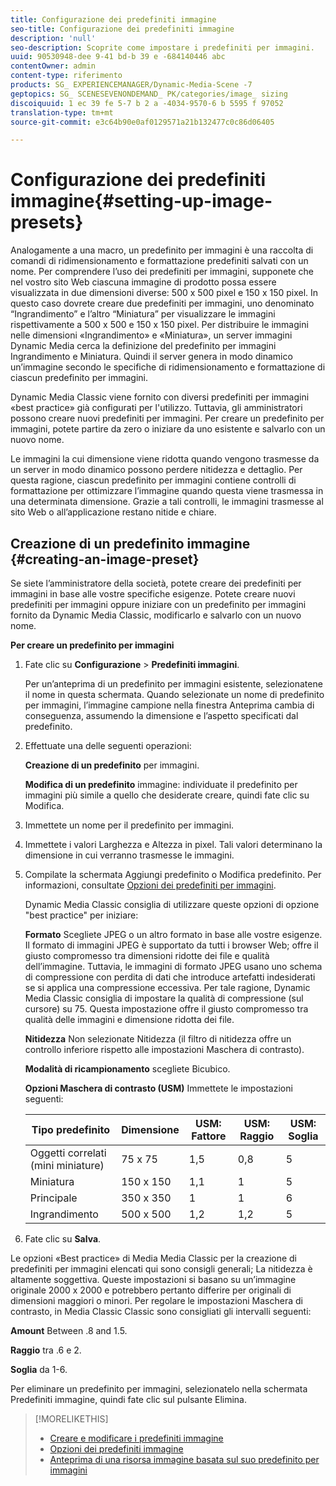 ```yaml
---
title: Configurazione dei predefiniti immagine
seo-title: Configurazione dei predefiniti immagine
description: 'null'
seo-description: Scoprite come impostare i predefiniti per immagini.
uuid: 90530948-dee 9-41 bd-b 39 e -684140446 abc
contentOwner: admin
content-type: riferimento
products: SG_ EXPERIENCEMANAGER/Dynamic-Media-Scene -7
geptopics: SG_ SCENESEVENONDEMAND_ PK/categories/image_ sizing
discoiquuid: 1 ec 39 fe 5-7 b 2 a -4034-9570-6 b 5595 f 97052
translation-type: tm+mt
source-git-commit: e3c64b90e0af0129571a21b132477c0c86d06405

---
```



# Configurazione dei predefiniti immagine{#setting-up-image-presets}

Analogamente a una macro, un predefinito per immagini è una raccolta di comandi di ridimensionamento e formattazione predefiniti salvati con un nome. Per comprendere l’uso dei predefiniti per immagini, supponete che nel vostro sito Web ciascuna immagine di prodotto possa essere visualizzata in due dimensioni diverse: 500 x 500 pixel e 150 x 150 pixel. In questo caso dovrete creare due predefiniti per immagini, uno denominato “Ingrandimento” e l’altro “Miniatura” per visualizzare le immagini rispettivamente a 500 x 500 e 150 x 150 pixel. Per distribuire le immagini nelle dimensioni «Ingrandimento» e «Miniatura», un server immagini Dynamic Media cerca la definizione del predefinito per immagini Ingrandimento e Miniatura. Quindi il server genera in modo dinamico un’immagine secondo le specifiche di ridimensionamento e formattazione di ciascun predefinito per immagini.

Dynamic Media Classic viene fornito con diversi predefiniti per immagini «best practice» già configurati per l'utilizzo. Tuttavia, gli amministratori possono creare nuovi predefiniti per immagini. Per creare un predefinito per immagini, potete partire da zero o iniziare da uno esistente e salvarlo con un nuovo nome.

Le immagini la cui dimensione viene ridotta quando vengono trasmesse da un server in modo dinamico possono perdere nitidezza e dettaglio. Per questa ragione, ciascun predefinito per immagini contiene controlli di formattazione per ottimizzare l’immagine quando questa viene trasmessa in una determinata dimensione. Grazie a tali controlli, le immagini trasmesse al sito Web o all’applicazione restano nitide e chiare.

## Creazione di un predefinito immagine {#creating-an-image-preset}

Se siete l’amministratore della società, potete creare dei predefiniti per immagini in base alle vostre specifiche esigenze. Potete creare nuovi predefiniti per immagini oppure iniziare con un predefinito per immagini fornito da Dynamic Media Classic, modificarlo e salvarlo con un nuovo nome.

**Per creare un predefinito per immagini**

1. Fate clic su **Configurazione** &gt; **Predefiniti immagini**.

   Per un’anteprima di un predefinito per immagini esistente, selezionatene il nome in questa schermata. Quando selezionate un nome di predefinito per immagini, l’immagine campione nella finestra Anteprima cambia di conseguenza, assumendo la dimensione e l’aspetto specificati dal predefinito.

1. Effettuate una delle seguenti operazioni:

   **Creazione di un
predefinito** per immagini.

   **Modifica di un predefinito** immagine: individuate il predefinito per immagini più simile a quello che desiderate creare, quindi fate clic su Modifica.

1. Immettete un nome per il predefinito per immagini.
1. Immettete i valori Larghezza e Altezza in pixel. Tali valori determinano la dimensione in cui verranno trasmesse le immagini.
1. Compilate la schermata Aggiungi predefinito o Modifica predefinito. Per informazioni, consultate [Opzioni dei predefiniti per immagini](application-setup.md#image_preset_options).

   Dynamic Media Classic consiglia di utilizzare queste opzioni di opzione "best practice" per iniziare:

   **Formato** Scegliete JPEG o un altro formato in base alle vostre esigenze. Il formato di immagini JPEG è supportato da tutti i browser Web; offre il giusto compromesso tra dimensioni ridotte dei file e qualità dell’immagine. Tuttavia, le immagini di formato JPEG usano uno schema di compressione con perdita di dati che introduce artefatti indesiderati se si applica una compressione eccessiva. Per tale ragione, Dynamic Media Classic consiglia di impostare la qualità di compressione (sul cursore) su 75. Questa impostazione offre il giusto compromesso tra qualità delle immagini e dimensione ridotta dei file.

   **Nitidezza** Non selezionate Nitidezza (il filtro di nitidezza offre un controllo inferiore rispetto alle impostazioni Maschera di contrasto).

   **Modalità di ricampionamento** scegliete Bicubico.

   **Opzioni Maschera di contrasto (USM)** Immettete le impostazioni seguenti:

   | Tipo predefinito | Dimensione | USM: Fattore | USM: Raggio | USM: Soglia |
   |--- |--- |--- |--- |--- |
   | Oggetti correlati (mini miniature) | 75 x 75 | 1,5 | 0,8 | 5 |
   | Miniatura | 150 x 150 | 1,1 | 1 | 5 |
   | Principale | 350 x 350 | 1 | 1 | 6 |
   | Ingrandimento | 500 x 500 | 1,2 | 1,2 | 5 |

1. Fate clic su **Salva**.

Le opzioni «Best practice» di Media Media Classic per la creazione di predefiniti per immagini elencati qui sono consigli generali; La nitidezza è altamente soggettiva. Queste impostazioni si basano su un’immagine originale 2000 x 2000 e potrebbero pertanto differire per originali di dimensioni maggiori o minori. Per regolare le impostazioni Maschera di contrasto, in Media Classic Classic sono consigliati gli intervalli seguenti:

**Amount** Between .8 and 1.5.

**Raggio** tra .6 e 2.

**Soglia** da 1-6.

Per eliminare un predefinito per immagini, selezionatelo nella schermata Predefiniti immagine, quindi fate clic sul pulsante Elimina.

>[!MORELIKETHIS]
>
>* [Creare e modificare i predefiniti immagine](application-setup.md#creating_and_editing_image_presets)
>* [Opzioni dei predefiniti immagine](application-setup.md#image_preset_options)
>* [Anteprima di una risorsa immagine basata sul suo predefinito per immagini](previewing-asset.md#previewing_an_image_asset_based_on_its_image_preset)

